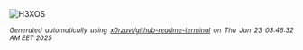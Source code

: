 <div align="justify">
<picture>
    <source media="(prefers-color-scheme: dark)" srcset="https://i.ibb.co/LrYmZ23/output-gif.gif">
    <source media="(prefers-color-scheme: light)" srcset="https://i.ibb.co/LrYmZ23/output-gif.gif">
    <img alt="H3XOS" src="https://i.ibb.co/LrYmZ23/output-gif.gif">
</picture>

<sub><i>Generated automatically using [x0rzavi/github-readme-terminal](https://github.com/x0rzavi/github-readme-terminal) on Thu Jan 23 03:46:32 AM EET 2025</i></sub>
</div>